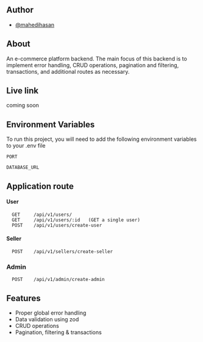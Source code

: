 ## Author

- [@mahedihasan](https://github.com/Mehedi-Hasan0)

## About

An e-commerce platform backend. The main focus of this backend is to implement error handling, CRUD operations, pagination and filtering, transactions, and additional routes as necessary.

## Live link

coming soon

## Environment Variables

To run this project, you will need to add the following environment variables to your .env file

`PORT`

`DATABASE_URL`

## Application route

#### User

```
  GET     /api/v1/users/
  GET     /api/v1/users/:id   (GET a single user)
  POST    /api/v1/users/create-user
```

#### Seller

```
  POST    /api/v1/sellers/create-seller
```

### Admin

```
  POST    /api/v1/admin/create-admin
```

## Features

- Proper global error handling
- Data validation using zod
- CRUD operations
- Pagination, filtering & transactions
